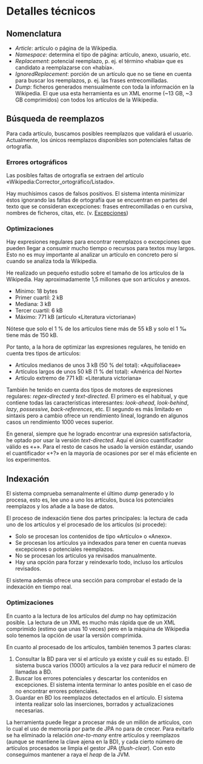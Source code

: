 # Detalles técnicos

## Nomenclatura

- *Article*: artículo o página de la Wikipedia.
- *Namespace*: determina el tipo de página: artículo, anexo, usuario, etc.
- *Replacement*: potencial reemplazo, p. ej. el término «habia» que es candidato a reemplazarse con «había».
- *IgnoredReplacement*: porción de un artículo que no se tiene en cuenta para buscar los reemplazos, p. ej. las frases entrecomilladas.
- *Dump*: ficheros generados mensualmente con toda la información en la Wikipedia. El que usa esta herramienta es un XML enorme (~13 GB, ~3 GB comprimidos) con todos los artículos de la Wikipedia.


## Búsqueda de reemplazos

Para cada artículo, buscamos posibles reemplazos que validará el usuario. Actualmente, los únicos reemplazos disponibles son potenciales faltas de ortografía.

### Errores ortográficos

Las posibles faltas de ortografía se extraen del artículo «Wikipedia:Corrector_ortográfico/Listado».

Hay muchísimos casos de falsos positivos. El sistema intenta minimizar éstos ignorando las faltas de ortografía que se encuentran en partes del texto que se consideran excepciones: frases entrecomilladas o en cursiva, nombres de ficheros, citas, etc. (v. [Excepciones](./exceptions.md))

### Optimizaciones

Hay expresiones regulares para encontrar reemplazos o excepciones que pueden llegar a consumir mucho tiempo o recursos para textos muy largos.
Esto no es muy importante al analizar un artículo en concreto pero sí cuando se analiza toda la Wikipedia.

He realizado un pequeño estudio sobre el tamaño de los artículos de la Wikipedia. Hay aproximadamente 1,5 millones que son artículos y anexos.
* Mínimo: 18 bytes
* Primer cuartil: 2 kB
* Mediana: 3 kB
* Tercer cuartil: 6 kB
* Máximo: 771 kB (artículo «Literatura victoriana»)

Nótese que solo el 1 % de los artículos tiene más de 55 kB y solo el 1 ‰ tiene más de 150 kB.

Por tanto, a la hora de optimizar las expresiones regulares, he tenido en cuenta tres tipos de artículos:
* Artículos medianos de unos 3 kB (50 % del total): «Aquifoliaceae»
* Artículos largos de unos 50 kB (1 % del total): «América del Norte»
* Artículo extremo de 771 kB: «Literatura victoriana»

También he tenido en cuenta dos tipos de motores de expresiones regulares: _regex-directed_ y _text-directed_. El primero es el habitual, y que contiene todas las características interesantes: _look-ahead_, _look-behind_, _lazy_, _possessive_, _back-references_, etc.
El segundo es más limitado en sintaxis pero a cambio ofrece un rendimiento lineal, logrando en algunos casos un rendimiento 1000 veces superior.

En general, siempre que he logrado encontrar una expresión satisfactoria, he optado por usar la versión _text-directed_. Aquí el único cuantificador válido es «+». Para el resto de casos he usado la versión estándar, usando el cuantificador «+?» en la mayoría de ocasiones por ser el más eficiente en los experimentos.


## Indexación

El sistema comprueba semanalmente el último _dump_ generado y lo procesa, esto es, lee uno a uno los artículos, busca los potenciales reemplazos y los añade a la base de datos.

El proceso de indexación tiene dos partes principales: la lectura de cada uno de los artículos y el procesado de los artículos (si procede):

- Solo se procesan los contenidos de tipo «Artículo» o «Anexo».
- Se procesan los artículos ya indexados para tener en cuenta nuevas excepciones o potenciales reemplazos.
- No se procesan los artículos ya revisados manualmente.
- Hay una opción para forzar y reindexarlo todo, incluso los artículos revisados.

El sistema además ofrece una sección para comprobar el estado de la indexación en tiempo real.

### Optimizaciones

En cuanto a la lectura de los artículos del _dump_ no hay optimización posible.
La lectura de un XML es mucho más rápida que de un XML comprimido (estimo que unas 10 veces) pero en la máquina de Wikipedia solo tenemos la opción de usar la versión comprimida.

En cuanto al procesado de los artículos, también tenemos 3 partes claras:
1. Consultar la BD para ver si el artículo ya existe y cuál es su estado.
El sistema busca varios (1000) artículos a la vez para reducir el número de llamadas a BD.
2. Buscar los errores potenciales y descartar los contenidos en excepciones.
El sistema intenta terminar lo antes posible en el caso de no encontrar errores potenciales.
3. Guardar en BD los reemplazos detectados en el artículo. El sistema intenta realizar solo las inserciones, borrados y actualizaciones necesarias.

La herramienta puede llegar a procesar más de un millón de artículos, con lo cual el uso de memoria por parte de JPA no para de crecer. Para evitarlo se ha eliminado la relación _one-to-many_ entre artículos y reemplazos (aunque se mantiene la clave ajena en la BD), y cada cierto número de artículos procesados se limpia el gestor JPA (_flush-clear_). Con esto conseguimos mantener a raya el _heap_ de la JVM.
